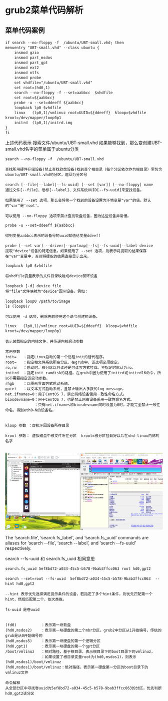 # grub2菜单代码解析

## 菜单代码案例

```
if search --no-floppy -f  /ubuntu/UBT-small.vhd; then
menuentry "UBT-small.vhd" --class ubuntu {
	insmod gzio
	insmod part_msdos
	insmod part_gpt
	insmod ext2
	insmod ntfs
	insmod probe
	set vhdfile="/ubuntu/UBT-small.vhd"
	set root=(hd0,1)
	search --no-floppy -f --set=aabbcc  $vhdfile
	set root=${aabbcc}
	probe -u --set=ddeeff ${aabbcc}
	loopback lp0 $vhdfile
	linux	(lp0,1)/vmlinuz root=UUID=${ddeeff}  kloop=$vhdfile  kroot=/dev/mapper/loop0p1
	initrd	(lp0,1)/initrd.img
}
fi

```

上述代码表示 搜索文件/ubuntu/UBT-small.vhd 如果能够找到，那么变创建UBT-small.vhd名字的菜单属于ubuntu分类

```
search --no-floppy -f  /ubuntu/UBT-small.vhd

查找所用硬件存储设备(禁止查找软盘设备)找到首个根目录（每个分区依次作为根目录）里包含 ubuntu/UBT-small.vhd的分区，返回为分区号

search [--file|--label|--fs-uuid] [--set [var]] [--no-floppy] name
通过文件[--file]、卷标[--label]、文件系统UUID[--fs-uuid]来查找设备。

如果使用了 --set 选项，那么会将第一个找到的设备设置为环境变量"var"的值。默认的"var"是'root'。

可以使用 --no-floppy 选项来禁止查找软盘设备，因为这些设备非常慢。
```

~~~
probe -u --set=ddeeff ${aabbcc}

得到变量aabbcc表示的设备号的uuid赋值给变量ddeeff

probe [--set var] --driver|--partmap|--fs|--fs-uuid|--label device
提取"device"设备的特定信息。如果使用了 --set 选项，则表示将提取的结果保存在"var"变量中，否则将提取的结果直接显示出来。
~~~

```
loopback lp0 $vhdfile

将vhdfile变量表示的文件目录映射成device回环设备

loopback [-d] device file
将"file"文件映射为"device"回环设备。例如：

loopback loop0 /path/to/image
ls (loop0)/

可以使用 -d 选项，删除先前使用这个命令创建的设备。
```

```
linux	(lp0,1)/vmlinuz root=UUID=${ddeeff}  kloop=$vhdfile  kroot=/dev/mapper/loop0p1

表示装载指定的内核文件，并传递内核启动参数

常用参数
init=   ：指定Linux启动的第一个进程init的替代程序。
root=   ：指定根文件系统所在分区，在grub中，该选项必须给定。
ro,rw   ：启动时，根分区以只读还是可读写方式挂载。不指定时默认为ro。
initrd  ：指定init ramdisk的路径。在grub中因为使用了initrd或initrd16命令，所以不需要指定该启动参数。
rhgb    ：以图形界面方式启动系统。
quiet   ：以文本方式启动系统，且禁止输出大多数的log message。
net.ifnames=0：用于CentOS 7，禁止网络设备使用一致性命名方式。
biosdevname=0：用于CentOS 7，也是禁止网络设备采用一致性命名方式。
             ：只有net.ifnames和biosdevname同时设置为0时，才能完全禁止一致性命名，得到eth0-N的设备名。
             
             
kloop 参数 ：虚拟环回设备所在目录

kroot 参数： 虚拟磁盘中根文件所在分区  kroot=根分区挂载好以后在vhd-linux内部的名字
             
```



![image-20200811194114443](../assets/grub2菜单代码解析.assets/image-20200811194114443.png)

The ‘search.file’, ‘search.fs_label’, and ‘search.fs_uuid’ commands are aliases for ‘search --file’, ‘search --label’, and ‘search --fs-uuid’ respectively.

search --fs-uuid  和 search.fs_uuid 相同意思

```
search.fs_uuid 5ef8bd72-a034-45c5-b578-9bab3ffcc063 root hd0,gpt2 

search --set=root --fs-uuid  5ef8bd72-a034-45c5-b578-9bab3ffcc063  --hint hd0,gpt2

--hint 表示优先选择满足提示条件的设备，若指定了多个hint条件，则优先匹配第一个hint，然后匹配第二个，依次类推。

fs-uuid 是卷uuid


(fd0)           ：表示第一块软盘
(hd0,msdos2)    ：表示第一块硬盘的第二个mbr分区。grub2中分区从1开始编号，传统的grub是从0开始编号的
(hd0,msdos5)    ：表示第一块硬盘的第一个逻辑分区
(hd0,gpt1)      ：表示第一块硬盘的第一个gpt分区
/boot/vmlinuz   ：相对路径，基于根目录，表示根目录下的boot目录下的vmlinuz，
                ：如果设置了根目录变量root为(hd0,msdos1)，则表示(hd0,msdos1)/boot/vmlinuz
(hd0,msdos1)/boot/vmlinuz：绝对路径，表示第一硬盘第一分区的boot目录下的vmlinuz文件

命令解释
从全部分区中寻找卷uuid为5ef8bd72-a034-45c5-b578-9bab3ffcc063的分区，优先判断hd0,gpt2该分区

```



